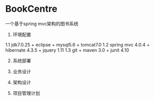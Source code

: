 BookCentre
==========

一个基于spring mvc架构的图书系统

1. 环境配置

  1.1 jdk7.0.25 + eclipse + mysql5.6 + tomcat7.0
  1.2 spring mvc 4.0.4 +  hibernate 4.3.5 + jquery 1.11
  1.3 git + maven 3.0 + junit 4.10
  
2. 系统部署

3. 业务设计

4. 架构设计

5. 项目管理计划

